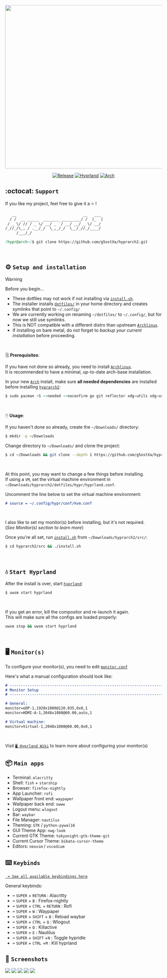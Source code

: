 <div align="center">

<img src="/assets/logos/hyprarch2-sx234.png" width="525" height="525"/>

[![Release](https://img.shields.io/badge/hyprarch2-v1.3.10-cyan.svg)](https://github.com/g5ostXa/hyprarch2/)
[![Hyprland](https://img.shields.io/badge/Hyprland-%236A0DAD?&logo=hyprland&logoColor=white)](https://hyprland.org/)
[![Arch](https://img.shields.io/badge/Arch%20Linux-1793D1?logo=arch-linux&logoColor=6A0DAD)](https://archlinux.org/)

</div>

## :octocat: `Support`
If you like my project, feel free to give it a ⭐ !
```md
   __                              __   ___
  / /  __ _____  _______ _________/ /  |_  |
 / _ \/ // / _ \/ __/ _ `/ __/ __/ _ \/ __/
/_//_/\_, / .__/_/  \_,_/_/  \__/_//_/____/
     /___/_/

[hypr@arch~]$ git clone https://github.com/g5ostXa/hyprarch2.git
```
<br>

## ⚙️ `Setup and installation`
> [!WARNING]
> Before you begin...
> - These dotfiles may not work if not installing via [`install.sh`](/src/install.sh). 
> - The installer installs [`dotfiles/`](/dotfiles) in your home directory and creates symlinks that point to `~/.config/`
> - We are currently working on renaming `~/dotfiles/` to `~/.config/`, but for now we still use symlinks.
> - This is NOT compatible with a different distro than upstream [`Archlinux`](https://archlinux.org).
> - If installing on bare metal, do not forget to _backup your current installation_ before proceeding.
<br>

🗒️ **Prerequisites**:
<br>

If you have not done so already, you need to install [`Archlinux`](https://archlinux.org).\
It is recommended to have a minimal, up-to-date arch-base installation.

In your new [`Arch`](https://archlinux.org/) install, make sure **all needed dependencies** are installed before installing [`hyprarch2`](/):
```ruby
$ sudo pacman -S --needed --noconfirm go git reflector xdg-utils xdg-user-dirs gum figlet vim networkmanager network-manager-applet wireless_tools wpa_supplicant dialog os-prober mtools dosfstools base-devel linux-headers
```
<br>

🖱️ **Usage**:
<br>

If you haven't done so already, create the `~/Downloads/` directory:
```bash
$ mkdir -p ~/Downloads
```
Change directory to `~/Downloads/` and clone the project:
```bash
$ cd ~/Downloads && git clone --depth 1 https://github.com/g5ostXa/hyprarch2.git
```
<br>

At this point, you may want to change a few things before installing. \
If using a `VM`, set the virtual machine environment in `~/Downloads/hyprarch2/dotfiles/hypr/hyprland.conf`. 

Uncomment the line below to set the virtual machine environment:
```md
# source = ~/.config/hypr/conf/kvm.conf
```
<br>

I also like to set my monitor(s) before installing, but it's not required. \
(*See Monitor(s) section to learn more*)

Once you're all set, run [`install.sh`](src/install.sh) from `~/Downloads/hyprarch2/src/`:
```bash
$ cd hyprarch2/src && ./install.sh
```
<br>

## 💧 `Start Hyprland`
After the install is over, start [`hyprland`](https://wiki.hyprland.org):
```ruby
$ uwsm start hyprland
```
<br>

If you get an error, kill the compositor and re-launch it again. \
This will make sure all the configs are loaded properly:
```bash
uwsm stop && uwsm start hyprland
```
<br>

## 🖥️ `Monitor(s)`
To configure your monitor(s), you need to edit [`monitor.conf`](/dotfiles/hypr/conf/monitor.conf)

Here's what a manual configuration should look like:
```md
# -------------------------------------------------------------------------------------
# Monitor Setup
# -------------------------------------------------------------------------------------

# General:
monitor=eDP-1,1920x1080@120.035,0x0,1
monitor=HDMI-A-1,2048x1080@60.00,auto,1

# Virtual machine:
monitor=Virtual-1,2048x1080@60.00,0x0,1
```
<br>

Visit [`🖥 Hyprland Wiki`](https://wiki.hyprland.org/Configuring/Monitors) to learn more about configuring your monitor(s)
<br>

## 📦 `Main apps`
- Terminal: `alacritty`
- Shell: `fish` + `starship`
- Browser: `firefox-nightly`
- App Launcher: `rofi`
- Wallpaper front end: `waypaper`
- Wallpaper back end: `swww`
- Logout menu: `wlogout`
- Bar: `waybar`
- File Manager: `nautilus`
- Theming: `GTK` / `python-pywal16`
- GUI Theme App: `nwg-look`
- Current GTK Theme: `tokyonight-gtk-theme-git`
- Current Cursor Theme: `bibata-cursor-theme`
- Editors: `neovim` / `vscodium`

## ⌨️ `Keybinds`
[` ➜ See all available keybindings here`](/dotfiles/hypr/conf/keybindings.conf)

General keybinds:
- `⌨️` `SUPER` + `RETURN` : Alacritty
- `⌨️` `SUPER` + `B` : Firefox-nightly
- `⌨️` `SUPER` + `CTRL` + `RETURN` : Rofi
- `⌨️` `SUPER` + `W` : Waypaper 
- `⌨️` `SUPER` + `SHIFT` + `B` : Reload waybar 
- `⌨️` `SUPER` + `CTRL` + `Q` : Wlogout
- `⌨️` `SUPER` + `Q` : Killactive
- `⌨️` `SUPER` + `E` : Nautilus
- `⌨️` `SUPER` + `SHIFT` +`N` : Toggle hypridle
- `⌨️` `SUPER` + `CTRL` +`M` : Kill hyprland

## 📸 `Screenshots`
<img src="/assets/screenshots/h2sc5.png"/>
<img src="/assets/screenshots/h2sc6.png"/>
<img src="/assets/screenshots/h2sc2.png"/>
<img src="/assets/screenshots/h2sc3.png"/>
<img src="/assets/screenshots/h2sc4.png"/>
